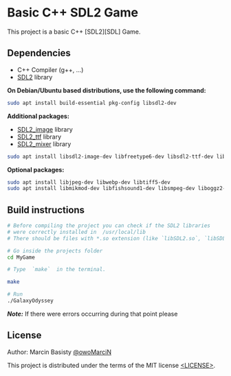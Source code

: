 # Basic C++ SDL2 Game

This project is a basic C++ [SDL2][SDL] Game.

## Dependencies

- C++ Compiler (g++, ...)
- [SDL2](https://www.libsdl.org/) library

**On Debian/Ubuntu based distributions, use the following command:**

```sh
sudo apt install build-essential pkg-config libsdl2-dev
```

**Additional packages:**

- [SDL2_image](https://github.com/libsdl-org/SDL_image) library
- [SDL2_ttf](https://github.com/libsdl-org/SDL_ttf) library
- [SDL2_mixer](https://github.com/libsdl-org/SDL_mixer) library

```sh
sudo apt install libsdl2-image-dev libfreetype6-dev libsdl2-ttf-dev libsdl2-mixer-dev
```

**Optional packages:**

```sh
sudo apt install libjpeg-dev libwebp-dev libtiff5-dev
sudo apt install libmikmod-dev libfishsound1-dev libsmpeg-dev liboggz2-dev libflac-dev libfluidsynth-dev
```

## Build instructions

```sh
# Before compiling the project you can check if the SDL2 libraries
# were correctly installed in  /usr/local/lib
# There should be files with *.so extension (like `libSDL2.so`, `libSDL2_image.so`, ...)

# Go inside the projects folder
cd MyGame

# Type  `make`  in the terminal. 

make

# Run
./GalaxyOdyssey
```

***Note:*** If there were errors occurring during that point please

## License

Author: Marcin Basisty [@owoMarciN](https://github.com/owoMarciN)

This project is distributed under the terms of the MIT license
[&lt;LICENSE&gt;](https://www.mit.edu/~amini/LICENSE.md).
